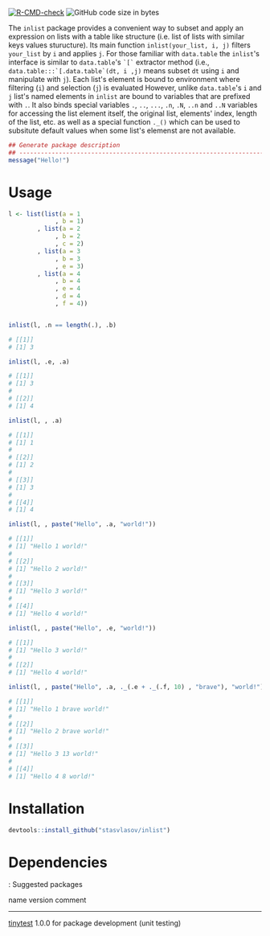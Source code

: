 [![R-CMD-check](https://github.com/stasvlasov/inlist/workflows/R-CMD-check/badge.svg)](https://github.com/stasvlasov/inlist/actions)
![GitHub code size in bytes](https://img.shields.io/github/languages/code-size/stasvlasov/inlist)


The `inlist` package provides a convenient way to subset and apply an
expression on lists with a table like structure (i.e. list of lists with
similar keys values sturucture). Its main function
`inlist(your_list, i, j)` filters `your_list` by `i` and applies `j`.
For those familiar with `data.table` the `inlist`\'s interface is
similar to `data.table`\'s `` `[` `` extractor method (i.e.,
`` data.table:::`[.data.table`(dt, i ,j) `` means subset `dt` using `i`
and manipulate with `j`). Each list\'s element is bound to environment
where filtering (`i`) and selection (`j`) is evaluated However, unlike
`data.table`\'s `i` and `j` list\'s named elements in `inlist` are bound
to variables that are prefixed with `.`. It also binds special variables
`.`, `..`, `...`, `.n`, `.N`, `..n` and `..N` variables for accessing
the list element itself, the original list, elements\' index, length of
the list, etc. as well as a special function `._()` which can be used to
subsitute default values when some list\'s elemenst are not available.

``` {.r org-language="R"}
## Generate package description
## --------------------------------------------------------------------------------
message("Hello!")
```

# Usage

``` {.r org-language="R"}
l <- list(list(a = 1
             , b = 1)
        , list(a = 2
             , b = 2
             , c = 2)
        , list(a = 3
             , b = 3
             , e = 3)
        , list(a = 4
             , b = 4
             , e = 4
             , d = 4
             , f = 4))


inlist(l, .n == length(.), .b)

# [[1]]
# [1] 3

inlist(l, .e, .a)

# [[1]]
# [1] 3
# 
# [[2]]
# [1] 4

inlist(l, , .a)

# [[1]]
# [1] 1
# 
# [[2]]
# [1] 2
# 
# [[3]]
# [1] 3
# 
# [[4]]
# [1] 4

inlist(l, , paste("Hello", .a, "world!"))

# [[1]]
# [1] "Hello 1 world!"
# 
# [[2]]
# [1] "Hello 2 world!"
# 
# [[3]]
# [1] "Hello 3 world!"
# 
# [[4]]
# [1] "Hello 4 world!"

inlist(l, , paste("Hello", .e, "world!"))

# [[1]]
# [1] "Hello 3 world!"
# 
# [[2]]
# [1] "Hello 4 world!"

inlist(l, , paste("Hello", .a, ._(.e + ._(.f, 10) , "brave"), "world!"))

# [[1]]
# [1] "Hello 1 brave world!"
# 
# [[2]]
# [1] "Hello 2 brave world!"
# 
# [[3]]
# [1] "Hello 3 13 world!"
# 
# [[4]]
# [1] "Hello 4 8 world!"
```

# Installation

``` {.r org-language="R"}
devtools::install_github("stasvlasov/inlist")
```

# Dependencies

  : Suggested packages

  name                                                                              version   comment
  --------------------------------------------------------------------------------- --------- ----------------------------------------
  [tinytest](https://github.com/markvanderloo/tinytest/blob/master/pkg/README.md)   1.0.0     for package development (unit testing)

